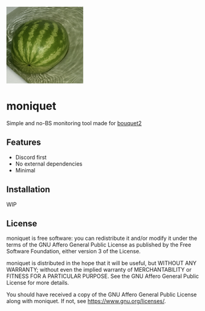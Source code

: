 ![karpuz.png](./karpuz.png)

# moniquet
Simple and no-BS monitoring tool made for [bouquet2](https://github.com/kreatoo/bouquet2)

## Features
- Discord first
- No external dependencies
- Minimal

## Installation
WIP

## License
moniquet is free software: you can redistribute it and/or modify it under the terms of the GNU Affero General Public License as published by the Free Software Foundation, either version 3 of the License.

moniquet is distributed in the hope that it will be useful, but WITHOUT ANY WARRANTY; without even the implied warranty of MERCHANTABILITY or FITNESS FOR A PARTICULAR PURPOSE. See the GNU Affero General Public License for more details.

You should have received a copy of the GNU Affero General Public License along with moniquet. If not, see https://www.gnu.org/licenses/.